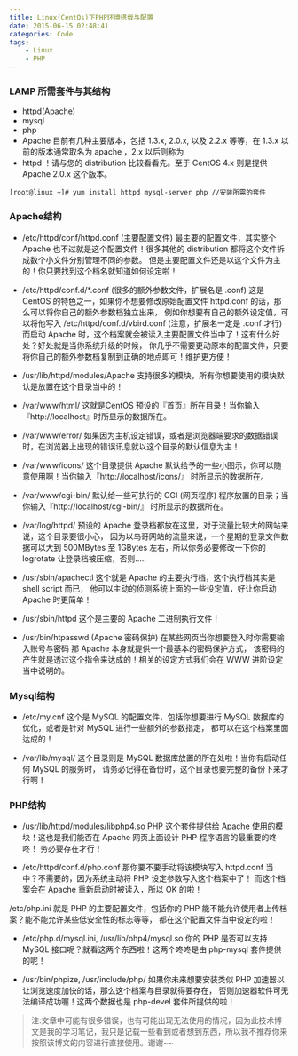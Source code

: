 ```yaml
---
title: Linux(CentOs)下PHP环境搭载与配置
date: 2015-06-15 02:48:41
categories: Code
tags:
	- Linux
	- PHP
---
```


### LAMP 所需套件与其结构

* httpd(Apache)
* mysql
* php
* Apache 目前有几种主要版本，包括 1.3.x, 2.0.x, 以及 2.2.x 等等，在 1.3.x 以前的版本通常取名为 apache ，2.x 以后则称为
* httpd ！请与您的 distribution 比较看看先。至于 CentOS 4.x 则是提供 Apache 2.0.x 这个版本。

``` shell
[root@linux ~]# yum install httpd mysql-server php //安装所需的套件
```

<!--more-->

### Apache结构

* /etc/httpd/conf/httpd.conf (主要配置文件)
	最主要的配置文件，其实整个 Apache 也不过就是这个配置文件！很多其他的 distribution 都将这个文件拆成数个小文件分别管理不同的参数。 但是主要配置文件还是以这个文件为主的！你只要找到这个档名就知道如何设定啦！

* /etc/httpd/conf.d/*.conf (很多的额外参数文件，扩展名是 .conf)
	这是 CentOS 的特色之一，如果你不想要修改原始配置文件 httpd.conf 的话，那么可以将你自己的额外参数档独立出来， 例如你想要有自己的额外设定值，可以将他写入 /etc/httpd/conf.d/vbird.conf (注意，扩展名一定是 .conf 才行) 而启动 Apache 时，这个档案就会被读入主要配置文件当中了！这有什么好处？好处就是当你系统升级的时候， 你几乎不需要更动原本的配置文件，只要将你自己的额外参数档复制到正确的地点即可！维护更方便！

* /usr/lib/httpd/modules/Apache
	支持很多的模块，所有你想要使用的模块默认是放置在这个目录当中的！

* /var/www/html/
	这就是CentOS 预设的『首页』所在目录！当你输入『http://localhost』时所显示的数据所在。

* /var/www/error/
	如果因为主机设定错误，或者是浏览器端要求的数据错误时，在浏览器上出现的错误讯息就以这个目录的默认信息为主！

* /var/www/icons/
	这个目录提供 Apache 默认给予的一些小图示，你可以随意使用啊！当你输入『http://localhost/icons/』 时所显示的数据所在。

* /var/www/cgi-bin/
	默认给一些可执行的 CGI (网页程序) 程序放置的目录；当你输入『http://localhost/cgi-bin/』 时所显示的数据所在。

* /var/log/httpd/
	预设的 Apache 登录档都放在这里，对于流量比较大的网站来说，这个目录要很小心， 因为以鸟哥网站的流量来说，一个星期的登录文件数据可以大到 500MBytes 至 1GBytes 左右，所以你务必要修改一下你的 logrotate 让登录档被压缩，否则…..

* /usr/sbin/apachectl
	这个就是 Apache 的主要执行档，这个执行档其实是 shell script 而已， 他可以主动的侦测系统上面的一些设定值，好让你启动 Apache 时更简单！

* /usr/sbin/httpd
	这个是主要的 Apache 二进制执行文件！

* /usr/bin/htpasswd (Apache 密码保护)
	在某些网页当你想要登入时你需要输入账号与密码
	那 Apache 本身就提供一个最基本的密码保护方式， 该密码的产生就是透过这个指令来达成的！相关的设定方式我们会在 WWW 进阶设定当中说明的。

### Mysql结构

* /etc/my.cnf
	这个是 MySQL 的配置文件，包括你想要进行 MySQL 数据库的优化，或者是针对 MySQL 进行一些额外的参数指定， 都可以在这个档案里面达成的！

* /var/lib/mysql/
	这个目录则是 MySQL 数据库放置的所在处啦！当你有启动任何 MySQL 的服务时， 请务必记得在备份时，这个目录也要完整的备份下来才行啊！

### PHP结构

* /usr/lib/httpd/modules/libphp4.so
	PHP 这个套件提供给 Apache 使用的模块！这也是我们能否在 Apache 网页上面设计 PHP 程序语言的最重要的咚咚！ 务必要存在才行！

* /etc/httpd/conf.d/php.conf
	那你要不要手动将该模块写入 httpd.conf 当中？不需要的，因为系统主动将 PHP 设定参数写入这个档案中了！ 而这个档案会在 Apache 重新启动时被读入，所以 OK 的啦！

/etc/php.ini
	就是 PHP 的主要配置文件，包括你的 PHP 能不能允许使用者上传档案？能不能允许某些低安全性的标志等等， 都在这个配置文件当中设定的啦！

* /etc/php.d/mysql.ini, /usr/lib/php4/mysql.so
	你的 PHP 是否可以支持 MySQL 接口呢？就看这两个东西啦！这两个咚咚是由 php-mysql 套件提供的呢！

* /usr/bin/phpize, /usr/include/php/
	如果你未来想要安装类似 PHP 加速器以让浏览速度加快的话，那么这个档案与目录就得要存在， 否则加速器软件可无法编译成功喔！这两个数据也是 php-devel 套件所提供的啦！


> 注:文章中可能有很多错误，也有可能出现无法使用的情况，因为此技术博文是我的学习笔记，我只是记载一些看到或者想到东西，所以我不推荐你来按照该博文的内容进行直接使用。谢谢~~